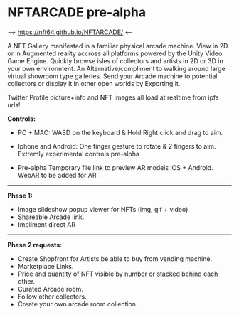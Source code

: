 # NFTARCADE  pre-alpha
--> https://nft64.github.io/NFTARCADE/  <--

A NFT Gallery manifested in a familiar physical arcade machine.
View in 2D or in Augmented reality accross all platforms powered by the Unity Video Game Engine.
Quickly browse isles of collectors and artists in 2D or 3D in your own environment.  An Alternative/compliment to walking around large virtual showroom type galleries.  Send your Arcade machine to potential collectors or display it in other open worlds by Exporting it.

Twitter Profile picture+info and NFT images all load at realtime from ipfs urls!

**Controls:** 
* PC + MAC:  WASD on the keyboard & Hold Right click and drag to aim.
* Iphone and Android: One finger gesture to rotate & 2 fingers to aim. Extremly experimental controls pre-alpha

* Pre-alpha Temporary file link to preview AR models iOS + Android. WebAR to be added for AR

---------------
**Phase 1:**  
* Image slideshow popup viewer for NFTs  (img, gif + video)
* Shareable Arcade link.
* Impliment direct AR

---------------
**Phase 2 requests:**
* Create Shopfront for Artists be able to buy from vending machine. 
* Marketplace Links.
* Price and quantity of NFT visible by number or stacked behind each other.
* Curated Arcade room.
* Follow other collectors.
* Create your own arcade room collection.
